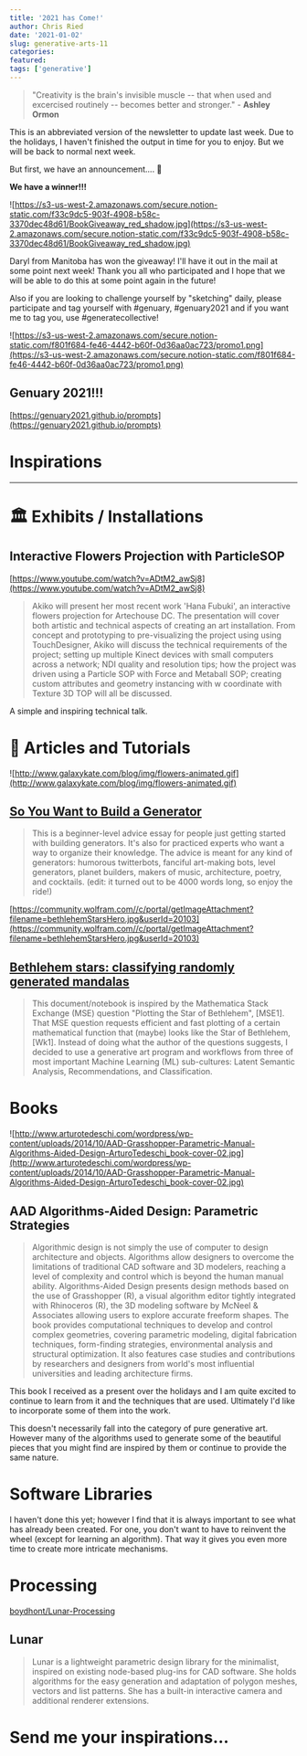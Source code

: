 ```yaml
---
title: '2021 has Come!'
author: Chris Ried
date: '2021-01-02'
slug: generative-arts-11
categories: 
featured: 
tags: ['generative']
---
```

> "Creativity is the brain's invisible muscle -- that when used and excercised routinely -- becomes better and stronger." - **Ashley Ormon**

This is an abbreviated version of the newsletter to update last week. Due to the holidays, I haven't finished the output in time for you to enjoy. But we will be back to normal next week. 

But first, we have an announcement.... 🥁

**We have a winner!!!** 

![https://s3-us-west-2.amazonaws.com/secure.notion-static.com/f33c9dc5-903f-4908-b58c-3370dec48d61/BookGiveaway_red_shadow.jpg](https://s3-us-west-2.amazonaws.com/secure.notion-static.com/f33c9dc5-903f-4908-b58c-3370dec48d61/BookGiveaway_red_shadow.jpg)

Daryl from Manitoba has won the giveaway! I'll have it out in the mail at some point next week!  Thank you all who participated and I hope that we will be able to do this at some point again in the future!  

Also if you are looking to challenge yourself by "sketching" daily, please participate and tag yourself with #genuary, #genuary2021 and if you want me to tag you, use #generatecollective!

![https://s3-us-west-2.amazonaws.com/secure.notion-static.com/f801f684-fe46-4442-b60f-0d36aa0ac723/promo1.png](https://s3-us-west-2.amazonaws.com/secure.notion-static.com/f801f684-fe46-4442-b60f-0d36aa0ac723/promo1.png)

## Genuary 2021!!!

[https://genuary2021.github.io/prompts](https://genuary2021.github.io/prompts)

# Inspirations

---

# 🏛️ Exhibits / Installations

## Interactive Flowers Projection with ParticleSOP

[https://www.youtube.com/watch?v=ADtM2_awSj8](https://www.youtube.com/watch?v=ADtM2_awSj8)

> Akiko will present her most recent work 'Hana Fubuki', an interactive flowers projection for Artechouse DC. The presentation will cover both artistic and technical aspects of creating an art installation. From concept and prototyping to pre-visualizing the project using using TouchDesigner, Akiko will discuss the technical requirements of the project; setting up multiple Kinect devices with small computers across a network; NDI quality and resolution tips; how the project was driven using a Particle SOP with Force and Metaball SOP; creating custom attributes and geometry instancing with w coordinate with Texture 3D TOP will all be discussed.
> 

A simple and inspiring technical talk. 

# 🔖 Articles and Tutorials

![http://www.galaxykate.com/blog/img/flowers-animated.gif](http://www.galaxykate.com/blog/img/flowers-animated.gif)

## [So You Want to Build a Generator](http://www.galaxykate.com/blog/generator.html)

> This is a beginner-level advice essay for people just getting started with building generators. It's also for practiced experts who want a way to organize their knowledge. The advice is meant for any kind of generators: humorous twitterbots, fanciful art-making bots, level generators, planet builders, makers of music, architecture, poetry, and cocktails. (edit: it turned out to be 4000 words long, so enjoy the ride!)
> 

[https://community.wolfram.com//c/portal/getImageAttachment?filename=bethlehemStarsHero.jpg&userId=20103](https://community.wolfram.com//c/portal/getImageAttachment?filename=bethlehemStarsHero.jpg&userId=20103)

## [Bethlehem stars: classifying randomly generated mandalas](https://community.wolfram.com/groups/-/m/t/2143094?fbclid=IwAR1J-q7reZI7A8dHtG2bZTOujZmnyYKQTw5zeBhCdCHrtFhOdis9dqKBV7M)

> This document/notebook is inspired by the Mathematica Stack Exchange (MSE) question "Plotting the Star of Bethlehem", [MSE1]. That MSE question requests efficient and fast plotting of a certain mathematical function that (maybe) looks like the Star of Bethlehem, [Wk1]. Instead of doing what the author of the questions suggests, I decided to use a generative art program and workflows from three of most important Machine Learning (ML) sub-cultures: Latent Semantic Analysis, Recommendations, and Classification.
> 

# Books

![http://www.arturotedeschi.com/wordpress/wp-content/uploads/2014/10/AAD-Grasshopper-Parametric-Manual-Algorithms-Aided-Design-ArturoTedeschi_book-cover-02.jpg](http://www.arturotedeschi.com/wordpress/wp-content/uploads/2014/10/AAD-Grasshopper-Parametric-Manual-Algorithms-Aided-Design-ArturoTedeschi_book-cover-02.jpg)

## AAD Algorithms-Aided Design: Parametric Strategies

> Algorithmic design is not simply the use of computer to design architecture and objects. Algorithms allow designers to overcome the limitations of traditional CAD software and 3D modelers, reaching a level of complexity and control which is beyond the human manual ability. Algorithms-Aided Design presents design methods based on the use of Grasshopper (R), a visual algorithm editor tightly integrated with Rhinoceros (R), the 3D modeling software by McNeel & Associates allowing users to explore accurate freeform shapes. The book provides computational techniques to develop and control complex geometries, covering parametric modeling, digital fabrication techniques, form-finding strategies, environmental analysis and structural optimization. It also features case studies and contributions by researchers and designers from world's most influential universities and leading architecture firms.
> 

This book I received as a present over the holidays and I am quite excited to continue to learn from it and the techniques that are used. Ultimately I'd like to incorporate some of them into the work. 

This doesn't necessarily fall into the category of pure generative art. However many of the algorithms used to generate some of the beautiful pieces that you might find are inspired by them or continue to provide the same nature.

# Software Libraries

 I haven't done this yet; however I find that it is always important to see what has already been created. For one, you don't want to have to reinvent the wheel (except for learning an algorithm). That way it gives you even more time to create more intricate mechanisms. 

# Processing

[boydhont/Lunar-Processing](https://github.com/boydhont/Lunar-Processing/blob/master/examples/Particles/Particles.pde)

## Lunar

> Lunar is a lightweight parametric design library for the minimalist, inspired on existing node-based plug-ins for CAD software. She holds algorithms for the easy generation and adaptation of polygon meshes, vectors and list patterns. She has a built-in interactive camera and additional renderer extensions.
> 

# Send me your inspirations...